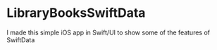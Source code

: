 # LibraryBooksSwiftData
I made this simple iOS app in Swift/UI to show some of the features of SwiftData
